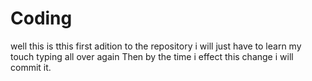 # Coding
well this is tthis first adition to the repository
i will just have to learn my touch typing all over again 
Then by the time i effect this change i will commit it.
